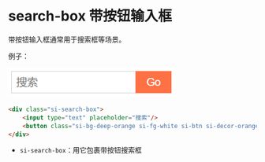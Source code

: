 # search-box 带按钮输入框

带按钮输入框通常用于搜索框等场景。

例子：

![](res/8.png)

```html
<div class="si-search-box">
    <input type="text" placeholder="搜索"/>
    <button class="si-bg-deep-orange si-fg-white si-btn si-decor-orange">Go</button>
</div>
```

* `si-search-box`：用它包裹带按钮搜索框
